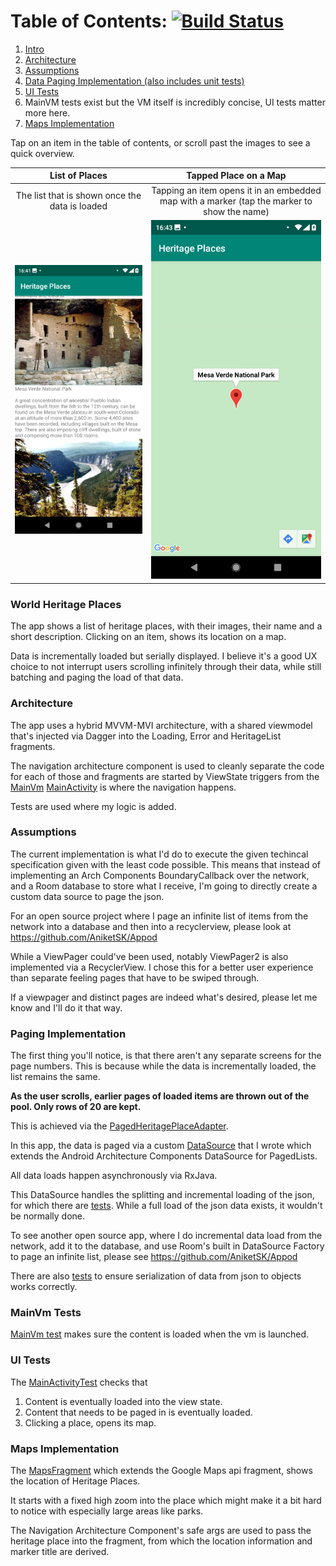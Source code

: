 # Table of Contents: [![Build Status](https://app.bitrise.io/app/4ffbece3c9836f15/status.svg?token=CZumB7znCgluERbx0yUG4Q&branch=master)](https://app.bitrise.io/app/4ffbece3c9836f15)

1. [Intro](#world-heritage-places)
2. [Architecture](#architecture)
3. [Assumptions](#assumptions)
4. [Data Paging Implementation (also includes unit tests)](#paging-implementation)
5. [UI Tests](#ui-tests)
6. MainVM tests exist but the VM itself is incredibly concise, UI tests matter more here.
6. [Maps Implementation](#maps-implementation)

Tap on an item in the table of contents, or scroll past the images to see a quick overview.

List of Places   | Tapped Place on a Map
:----------:|:--------------:
The list that is shown once the data is loaded | Tapping an item opens it in an embedded map with a marker (tap the marker to show the name)
![Two places shown in a list](docs_images/list_image.png) | ![Map marker of the location shown in embedded google maps](docs_images/map_image.png)


### World Heritage Places

The app shows a list of heritage places, with their images, their name and a short description. Clicking on an item, shows its location on a map.

Data is incrementally loaded but serially displayed. I believe it's a good UX choice to not interrupt users scrolling infinitely through their data, while still batching and
paging the load of that data.

### Architecture
The app uses a hybrid MVVM-MVI architecture, with a shared viewmodel that's injected via Dagger into the Loading, Error and HeritageList fragments.

The navigation architecture component is used to cleanly separate the code for each of those and fragments are started by ViewState triggers from the [MainVm](app/src/main/java/com/aniketkadam/heritageplaces/MainVm.kt)
[MainActivity](app/src/main/java/com/aniketkadam/heritageplaces/MainActivity.kt) is where the navigation happens.

Tests are used where my logic is added.

### Assumptions

The current implementation is what I'd do to execute the given techincal specification given with the least code possible. This means that instead of implementing an Arch Components BoundaryCallback over the network, and a Room database to store what I receive, I'm going to directly create a custom data source to page the json. 

For an open source project where I page an infinite list of items from the network into a database and then into a recyclerview, please look at https://github.com/AniketSK/Appod

While a ViewPager could've been used, notably ViewPager2 is also implemented via a RecyclerView. I chose this for a better user experience than separate feeling pages that have to be swiped through.

If a viewpager and distinct pages are indeed what's desired, please let me know and I'll do it that way. 

### Paging Implementation
The first thing you'll notice, is that there aren't any separate screens for the page numbers.
This is because while the data is incrementally loaded, the list remains the same.

**As the user scrolls, earlier pages of loaded items are thrown out of the pool. Only rows of 20 are kept.**

This is achieved via the [PagedHeritagePlaceAdapter](app/src/main/java/com/aniketkadam/heritageplaces/PagedHeritagePlaceAdapter.kt).

In this app, the data is paged via a custom [DataSource](app/src/main/java/com/aniketkadam/heritageplaces/JsonPagedDataSource.kt) that I wrote which extends the Android Architecture Components DataSource for PagedLists.

All data loads happen asynchronously via RxJava.

This DataSource handles the splitting and incremental loading of the json, for which there are [tests](app/src/test/java/com/aniketkadam/heritageplaces/JsonPagedDataSourceTest.kt).
While a full load of the json data exists, it wouldn't be normally done.

To see another open source app, where I do incremental data load from the network, add it to the database, and use Room's built in DataSource Factory to page an infinite list, please see https://github.com/AniketSK/Appod

There are also [tests](app/src/test/java/com/aniketkadam/heritageplaces/data/HeritagePlaceTest.kt) to ensure serialization of data from json to objects works correctly.

### MainVm Tests
[MainVm test](app/src/test/java/com/aniketkadam/heritageplaces/MainVmTest.kt) makes sure the content is loaded when the vm is launched.

### UI Tests

The [MainActivityTest](app/src/androidTest/java/com/aniketkadam/heritageplaces/MainActivityTest.kt) checks that
1. Content is eventually loaded into the view state.
2. Content that needs to be paged in is eventually loaded.
3. Clicking a place, opens its map.

### Maps Implementation
The [MapsFragment](app/src/main/java/com/aniketkadam/heritageplaces/maps/MapsFragment.kt) which extends the Google Maps api fragment, shows the location of Heritage Places.

It starts with a fixed high zoom into the place which might make it a bit hard to notice with especially large areas like parks.

The Navigation Architecture Component's safe args are used to pass the heritage place into the fragment, from which the location information and marker title are derived.  
